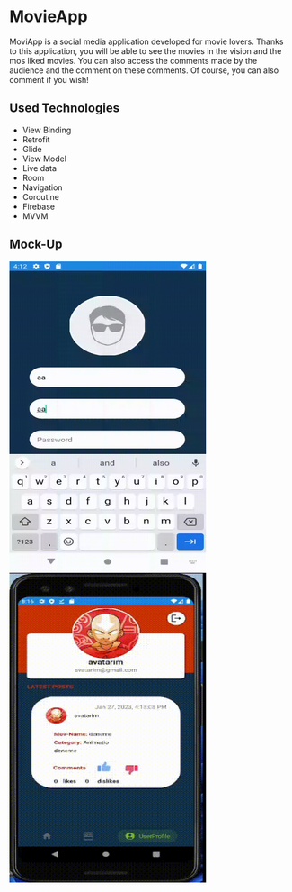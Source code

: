 # MovieApp
MoviApp is a social media application developed for movie lovers. Thanks to this application, you will be able to see the movies in the vision and the mos liked movies. You can also access the comments made by the audience and the comment on these comments. Of course, you can also comment if you wish!
## Used Technologies
* View Binding
* Retrofit
* Glide
* View Model
* Live data
* Room
* Navigation
* Coroutine
* Firebase
* MVVM
## Mock-Up
<img src="https://github.com/mustafaunlu0/MovieApp/blob/master/login.gif" width="350" height="550"/>           <img src="https://github.com/mustafaunlu0/MovieApp/blob/master/kirp%20(online-video-cutter.com).gif" width="350" height="550"/> 

